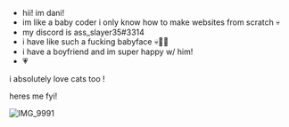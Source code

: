 - hii! im dani!
- im like a baby coder i only know how to make websites from scratch 💀
- my discord is ass_slayer35#3314
- i have like such a fucking babyface 💀🙏🙏
- i have a boyfriend and im super happy w/ him!
- 💗


i absolutely love cats too ! 

heres me fyi! 



![IMG_9991](https://user-images.githubusercontent.com/118019768/201423537-7c568561-162e-4dc1-85ce-dceb250e5191.jpg)
